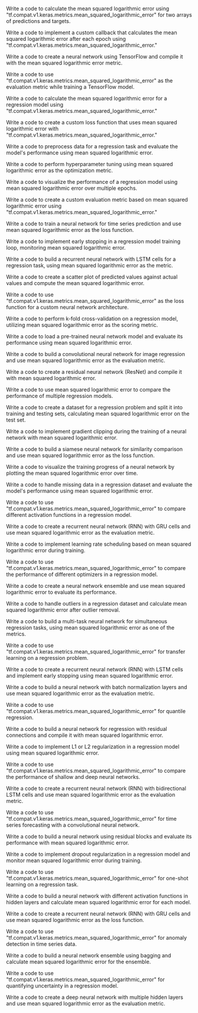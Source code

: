 
Write a code to calculate the mean squared logarithmic error using "tf.compat.v1.keras.metrics.mean_squared_logarithmic_error" for two arrays of predictions and targets.

Write a code to implement a custom callback that calculates the mean squared logarithmic error after each epoch using "tf.compat.v1.keras.metrics.mean_squared_logarithmic_error."

Write a code to create a neural network using TensorFlow and compile it with the mean squared logarithmic error metric.

Write a code to use "tf.compat.v1.keras.metrics.mean_squared_logarithmic_error" as the evaluation metric while training a TensorFlow model.

Write a code to calculate the mean squared logarithmic error for a regression model using "tf.compat.v1.keras.metrics.mean_squared_logarithmic_error."

Write a code to create a custom loss function that uses mean squared logarithmic error with "tf.compat.v1.keras.metrics.mean_squared_logarithmic_error."

Write a code to preprocess data for a regression task and evaluate the model's performance using mean squared logarithmic error.

Write a code to perform hyperparameter tuning using mean squared logarithmic error as the optimization metric.

Write a code to visualize the performance of a regression model using mean squared logarithmic error over multiple epochs.

Write a code to create a custom evaluation metric based on mean squared logarithmic error using "tf.compat.v1.keras.metrics.mean_squared_logarithmic_error."

Write a code to train a neural network for time series prediction and use mean squared logarithmic error as the loss function.

Write a code to implement early stopping in a regression model training loop, monitoring mean squared logarithmic error.

Write a code to build a recurrent neural network with LSTM cells for a regression task, using mean squared logarithmic error as the metric.

Write a code to create a scatter plot of predicted values against actual values and compute the mean squared logarithmic error.

Write a code to use "tf.compat.v1.keras.metrics.mean_squared_logarithmic_error" as the loss function for a custom neural network architecture.

Write a code to perform k-fold cross-validation on a regression model, utilizing mean squared logarithmic error as the scoring metric.

Write a code to load a pre-trained neural network model and evaluate its performance using mean squared logarithmic error.

Write a code to build a convolutional neural network for image regression and use mean squared logarithmic error as the evaluation metric.

Write a code to create a residual neural network (ResNet) and compile it with mean squared logarithmic error.

Write a code to use mean squared logarithmic error to compare the performance of multiple regression models.

Write a code to create a dataset for a regression problem and split it into training and testing sets, calculating mean squared logarithmic error on the test set.

Write a code to implement gradient clipping during the training of a neural network with mean squared logarithmic error.

Write a code to build a siamese neural network for similarity comparison and use mean squared logarithmic error as the loss function.

Write a code to visualize the training progress of a neural network by plotting the mean squared logarithmic error over time.

Write a code to handle missing data in a regression dataset and evaluate the model's performance using mean squared logarithmic error.

Write a code to use "tf.compat.v1.keras.metrics.mean_squared_logarithmic_error" to compare different activation functions in a regression model.

Write a code to create a recurrent neural network (RNN) with GRU cells and use mean squared logarithmic error as the evaluation metric.

Write a code to implement learning rate scheduling based on mean squared logarithmic error during training.

Write a code to use "tf.compat.v1.keras.metrics.mean_squared_logarithmic_error" to compare the performance of different optimizers in a regression model.

Write a code to create a neural network ensemble and use mean squared logarithmic error to evaluate its performance.

Write a code to handle outliers in a regression dataset and calculate mean squared logarithmic error after outlier removal.

Write a code to build a multi-task neural network for simultaneous regression tasks, using mean squared logarithmic error as one of the metrics.

Write a code to use "tf.compat.v1.keras.metrics.mean_squared_logarithmic_error" for transfer learning on a regression problem.

Write a code to create a recurrent neural network (RNN) with LSTM cells and implement early stopping using mean squared logarithmic error.

Write a code to build a neural network with batch normalization layers and use mean squared logarithmic error as the evaluation metric.

Write a code to use "tf.compat.v1.keras.metrics.mean_squared_logarithmic_error" for quantile regression.

Write a code to build a neural network for regression with residual connections and compile it with mean squared logarithmic error.

Write a code to implement L1 or L2 regularization in a regression model using mean squared logarithmic error.

Write a code to use "tf.compat.v1.keras.metrics.mean_squared_logarithmic_error" to compare the performance of shallow and deep neural networks.

Write a code to create a recurrent neural network (RNN) with bidirectional LSTM cells and use mean squared logarithmic error as the evaluation metric.

Write a code to use "tf.compat.v1.keras.metrics.mean_squared_logarithmic_error" for time series forecasting with a convolutional neural network.

Write a code to build a neural network using residual blocks and evaluate its performance with mean squared logarithmic error.

Write a code to implement dropout regularization in a regression model and monitor mean squared logarithmic error during training.

Write a code to use "tf.compat.v1.keras.metrics.mean_squared_logarithmic_error" for one-shot learning on a regression task.

Write a code to build a neural network with different activation functions in hidden layers and calculate mean squared logarithmic error for each model.

Write a code to create a recurrent neural network (RNN) with GRU cells and use mean squared logarithmic error as the loss function.

Write a code to use "tf.compat.v1.keras.metrics.mean_squared_logarithmic_error" for anomaly detection in time series data.

Write a code to build a neural network ensemble using bagging and calculate mean squared logarithmic error for the ensemble.

Write a code to use "tf.compat.v1.keras.metrics.mean_squared_logarithmic_error" for quantifying uncertainty in a regression model.

Write a code to create a deep neural network with multiple hidden layers and use mean squared logarithmic error as the evaluation metric.